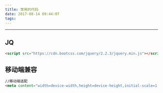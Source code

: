```yaml
---
title: 常用的代码
date: 2017-08-14 09:44:07
tags:
---
```

------

<!-- more -->

## JQ
```html
<script src="https://cdn.bootcss.com/jquery/2.2.3/jquery.min.js"></script>
```

## 移动端兼容
```html
//移动端适配
<meta content="width=device-width,height=device-height,initial-scale=1.0, minimum-scale=1.0, maximum-scale=1.0, user-scalable=no" name="viewport">
```
